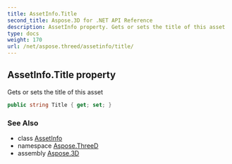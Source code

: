 ```yaml
---
title: AssetInfo.Title
second_title: Aspose.3D for .NET API Reference
description: AssetInfo property. Gets or sets the title of this asset
type: docs
weight: 170
url: /net/aspose.threed/assetinfo/title/
---
```

## AssetInfo.Title property

Gets or sets the title of this asset

```csharp
public string Title { get; set; }
```

### See Also

* class [AssetInfo](../)
* namespace [Aspose.ThreeD](../../../aspose.threed/)
* assembly [Aspose.3D](../../../)


